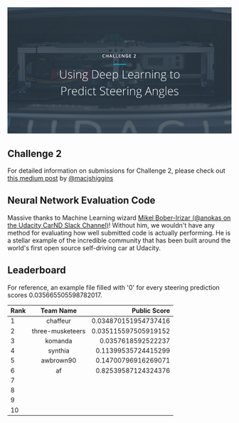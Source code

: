 <img src="../../images/challenge2.png" alt="Self-Driving Car" width="800px">

## Challenge 2
For detailed information on submissions for Challenge 2, please check out [this medium post](https://medium.com/@maccallister.h/challenge-2-submission-guidelines-284ce6641c41#.az85snjmh) by [@macjshiggins](https://twitter.com/macjshiggins)

## Neural Network Evaluation Code
Massive thanks to Machine Learning wizard [Mikel Bober-Irizar (@anokas on the Udacity CarND Slack Channel)](https://github.com/mxbi)! Without him, we wouldn't have any method for evaluating how well submitted code is actually performing. He is a stellar example of the incredible community that has been built around the world's first open source self-driving car at Udacity.

## Leaderboard

For reference, an example file filled with '0' for every steering prediction scores 0.035665505598782017.

| Rank | Team Name        |     Public Score     |
| ---- | :---------------:| --------------------:|
| 1    | chaffeur         | 0.034870151954737416 |
| 2    | three-musketeers | 0.035115597505919152 |
| 3    | komanda          | 0.0357618592522237   |
| 4    | synthia          | 0.11399535724415299  |
| 5    | awbrown90        | 0.14700796916269071  |
| 6    | af               | 0.82539587124324376  |
| 7    |                  |                      |
| 8    |                  |                      |
| 9    |                  |                      |
| 10   |                  |                      |
 

 
 

